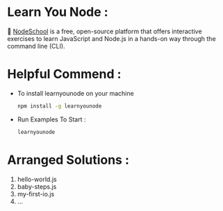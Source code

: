 # Learn You Node :
🧠 [NodeSchool](https://nodeschool.io/) is a free, open-source platform that offers interactive exercises to learn JavaScript and Node.js in a hands-on way through the command line (CLI).

# Helpful Commend :
- To install learnyounode on your machine

    ```bash
    npm install -g learnyounode
    ```
    
- Run Examples To Start : 

    ```bash
    learnyounode
    ```
# Arranged Solutions :

1. hello-world.js
2. baby-steps.js
3. my-first-io.js
4. ...
